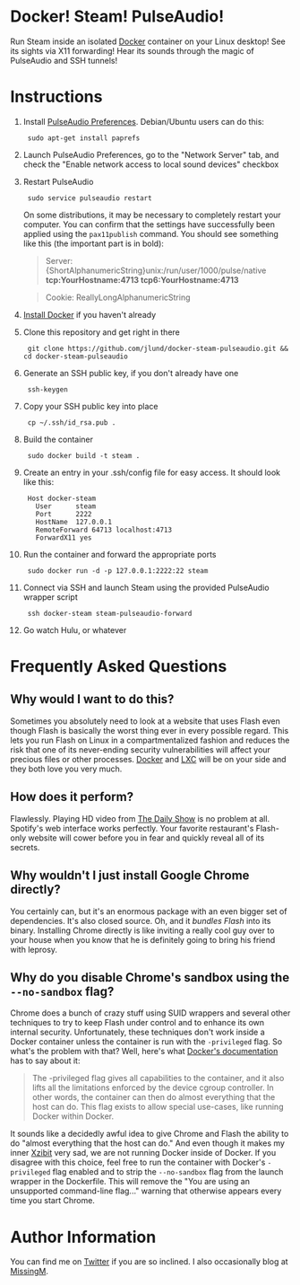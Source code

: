 Docker! Steam! PulseAudio!
===========================

Run Steam inside an isolated [Docker](http://www.docker.io) container on your Linux desktop! See its sights via X11 forwarding! Hear its sounds through the magic of PulseAudio and SSH tunnels!


Instructions
============

1. Install [PulseAudio Preferences](http://freedesktop.org/software/pulseaudio/paprefs/). Debian/Ubuntu users can do this:

        sudo apt-get install paprefs

1. Launch PulseAudio Preferences, go to the "Network Server" tab, and check the "Enable network access to local sound devices" checkbox

1. Restart PulseAudio

        sudo service pulseaudio restart

   On some distributions, it may be necessary to completely restart your computer. You can confirm that the settings have successfully been applied using the `pax11publish` command. You should see something like this (the important part is in bold):

   > Server: {ShortAlphanumericString}unix:/run/user/1000/pulse/native **tcp:YourHostname:4713 tcp6:YourHostname:4713**

   > Cookie: ReallyLongAlphanumericString

1. [Install Docker](http://docs.docker.io/en/latest/installation/) if you haven't already

1. Clone this repository and get right in there

        git clone https://github.com/jlund/docker-steam-pulseaudio.git && cd docker-steam-pulseaudio

1. Generate an SSH public key, if you don't already have one

        ssh-keygen

1. Copy your SSH public key into place

        cp ~/.ssh/id_rsa.pub .

1. Build the container

        sudo docker build -t steam .

1. Create an entry in your .ssh/config file for easy access. It should look like this:
        
        Host docker-steam
          User      steam
          Port      2222
          HostName  127.0.0.1
          RemoteForward 64713 localhost:4713
          ForwardX11 yes

1. Run the container and forward the appropriate ports

        sudo docker run -d -p 127.0.0.1:2222:22 steam

1. Connect via SSH and launch Steam using the provided PulseAudio wrapper script

        ssh docker-steam steam-pulseaudio-forward

1. Go watch Hulu, or whatever


Frequently Asked Questions
==========================

Why would I want to do this?
----------------------------
Sometimes you absolutely need to look at a website that uses Flash even though Flash is basically the worst thing ever in every possible regard. This lets you run Flash on Linux in a compartmentalized fashion and reduces the risk that one of its never-ending security vulnerabilities will affect your precious files or other processes. [Docker](http://www.docker.io) and [LXC](http://linuxcontainers.org) will be on your side and they both love you very much.

How does it perform?
--------------------
Flawlessly. Playing HD video from [The Daily Show](http://www.thedailyshow.com) is no problem at all. Spotify's web interface works perfectly. Your favorite restaurant's Flash-only website will cower before you in fear and quickly reveal all of its secrets.

Why wouldn't I just install Google Chrome directly?
---------------------------------------------------
You certainly can, but it's an enormous package with an even bigger set of dependencies. It's also closed source. Oh, and it *bundles Flash* into its binary. Installing Chrome directly is like inviting a really cool guy over to your house when you know that he is definitely going to bring his friend with leprosy.

Why do you disable Chrome's sandbox using the `--no-sandbox` flag?
------------------------------------------------------------------
Chrome does a bunch of crazy stuff using SUID wrappers and several other techniques to try to keep Flash under control and to enhance its own internal security. Unfortunately, these techniques don't work inside a Docker container unless the container is run with the `-privileged` flag. So what's the problem with that? Well, here's what [Docker's documentation](http://docs.docker.io/en/latest/commandline/cli/#run) has to say about it: 

> The -privileged flag gives all capabilities to the container, and it also lifts all the limitations enforced by the device cgroup controller. In other words, the container can then do almost everything that the host can do. This flag exists to allow special use-cases, like running Docker within Docker.

It sounds like a decidedly awful idea to give Chrome and Flash the ability to do "almost everything that the host can do." And even though it makes my inner [Xzibit](http://knowyourmeme.com/memes/xzibit-yo-dawg) very sad, we are not running Docker inside of Docker. If you disagree with this choice, feel free to run the container with Docker's `-privileged` flag enabled and to strip the `--no-sandbox` flag from the launch wrapper in the Dockerfile. This will remove the "You are using an unsupported command-line flag..." warning that otherwise appears every time you start Chrome.


Author Information
==================

You can find me on [Twitter](https://twitter.com/joshualund) if you are so inclined. I also occasionally blog at [MissingM](http://missingm.co).
